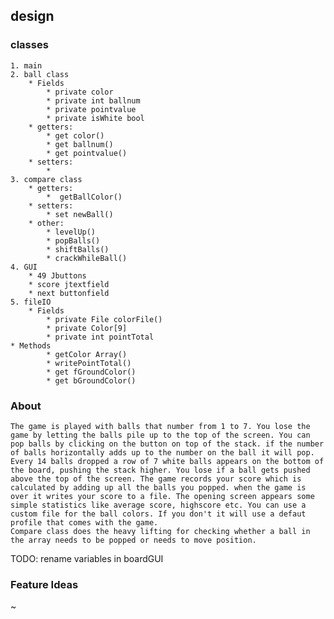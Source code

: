 ## design
### classes
    1. main
    2. ball class
        * Fields
            * private color
            * private int ballnum
            * private pointvalue
            * private isWhite bool
        * getters:
            * get color()
            * get ballnum()
            * get pointvalue()
        * setters:
            *
    3. compare class
        * getters:
            *  getBallColor()
        * setters:
            * set newBall()
        * other:
            * levelUp()
            * popBalls()
            * shiftBalls()
            * crackWhileBall()
    4. GUI
        * 49 Jbuttons
        * score jtextfield
        * next buttonfield
    5. fileIO
        * Fields
            * private File colorFile()
            * private Color[9] 
            * private int pointTotal
    * Methods
            * getColor Array()
            * writePointTotal()
            * get fGroundColor()
            * get bGroundColor()

### About

    The game is played with balls that number from 1 to 7. You lose the game by letting the balls pile up to the top of the screen. You can pop balls by clicking on the button on top of the stack. if the number of balls horizontally adds up to the number on the ball it will pop.
    Every 14 balls dropped a row of 7 white balls appears on the bottom of the board, pushing the stack higher. You lose if a ball gets pushed above the top of the screen. The game records your score which is calculated by adding up all the balls you popped. when the game is over it writes your score to a file. The opening screen appears some simple statistics like average score, highscore etc. You can use a custom file for the ball colors. If you don't it will use a defaut profile that comes with the game.
    Compare class does the heavy lifting for checking whether a ball in the array needs to be popped or needs to move position.

TODO: rename variables in boardGUI


### Feature Ideas



~


